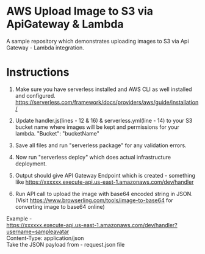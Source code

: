 # AWS Upload Image to S3 via ApiGateway & Lambda

A sample repository which demonstrates uploading images to S3 via Api Gateway - Lambda integration.

# Instructions

1. Make sure you have serverless installed and AWS CLI as well installed and configured.
https://serverless.com/framework/docs/providers/aws/guide/installation/

2. Update handler.js(lines - 12 & 16) & serverless.yml(line - 14) to your S3 bucket name where images will be kept and permissions for your lambda.
"Bucket": "bucketName"

3. Save all files and run "serverless package" for any validation errors.

4. Now run "serverless deploy" which does actual infrastructure deployment.

5. Output should give API Gateway Endpoint which is created - something like https://xxxxxx.execute-api.us-east-1.amazonaws.com/dev/handler

6. Run API call to upload the image with base64 encoded string in JSON. (Visit https://www.browserling.com/tools/image-to-base64 for converting image to base64 online)

Example -     
https://xxxxxx.execute-api.us-east-1.amazonaws.com/dev/handler?username=sampleavatar     
Content-Type: application/json     
Take the JSON payload from - request.json file    
